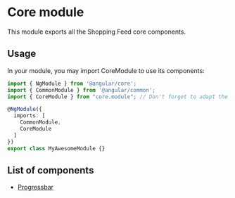 Core module
===

This module exports all the Shopping Feed core components.

Usage
---

In your module, you may import CoreModule to use its components:
```typescript
import { NgModule } from '@angular/core';
import { CommonModule } from '@angular/common';
import { CoreModule } from "core.module"; // Don't forget to adapt the path to your need

@NgModule({
  imports: [
    CommonModule,
    CoreModule
  ]
})
export class MyAwesomeModule {}
```

List of components
---

- [Progressbar](progressbar/readme.md)
